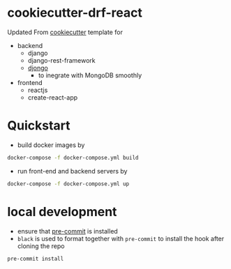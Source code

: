 # cookiecutter-drf-react

Updated From [cookiecutter](https://github.com/audreyr/cookiecutter) template for
 - backend
   - django
   - django-rest-framework
   - [djongo](https://nesdis.github.io/djongo/get-started/)
        - to inegrate with MongoDB smoothly 
 - frontend
   - reactjs
   - create-react-app


# Quickstart

- build docker images by

```sh
docker-compose -f docker-compose.yml build
```

- run front-end and backend servers by

```sh
docker-compose -f docker-compose.yml up
```

# local development

- ensure that [pre-commit](https://pre-commit.com/) is installed 
- `black` is used to format together with `pre-commit` to install the hook after cloning the repo

```bash
pre-commit install
```
